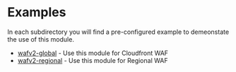 # Examples
In each subdirectory you will find a pre-configured example to demeonstate the use of this module.

* [wafv2-global](./wafv2-global/) - Use this module for Cloudfront WAF
* [wafv2-regional](./wafv2-regional/) - Use this module for Regional WAF

<!-- BEGIN_TF_DOCS -->

<!-- END_TF_DOCS -->